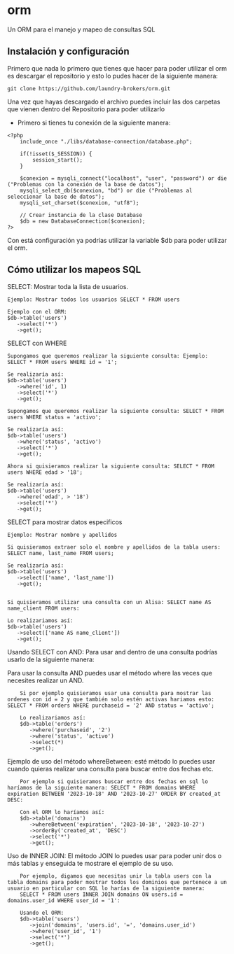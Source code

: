 # orm
Un ORM para el manejo y mapeo de consultas SQL

## Instalación y configuración
Primero que nada lo primero que tienes que hacer para poder utilizar el orm es descargar el repositorio y esto lo pudes hacer de la siguiente manera:

~~~
git clone https://github.com/laundry-brokers/orm.git
~~~

Una vez que hayas descargado el archivo puedes incluir las dos carpetas que vienen dentro del Repositorio para poder utilizarlo
- Primero si tienes tu conexión de la siguiente manera:

~~~
<?php 
    include_once "./libs/database-connection/database.php";

    if(!isset($_SESSION)) {
        session_start();
    }

    $conexion = mysqli_connect("localhost", "user", "password") or die ("Problemas con la conexión de la base de datos");
    mysqli_select_db($conexion, "bd") or die ("Problemas al seleccionar la base de datos");
    mysqli_set_charset($conexion, "utf8");

    // Crear instancia de la clase Database
    $db = new DatabaseConnection($conexion);
?>
~~~

Con está configuración ya podrías utilizar la variable $db para poder utilizar el orm.

## Cómo utilizar los mapeos SQL

SELECT: Mostrar toda la lista de usuarios.
~~~
Ejemplo: Mostrar todos los usuarios SELECT * FROM users

Ejemplo con el ORM:
$db->table('users')
   ->select('*')
   ->get();
~~~

SELECT con WHERE
~~~
Supongamos que queremos realizar la siguiente consulta: Ejemplo: SELECT * FROM users WHERE id = '1';

Se realizaría así:
$db->table('users')
   ->where('id', 1)
   ->select('*')
   ->get();

Supongamos que queremos realizar la siguiente consulta: SELECT * FROM users WHERE status = 'activo';

Se realizaría así:
$db->table('users')
   ->where('status', 'activo')
   ->select('*')
   ->get();

Ahora si quisieramos realizar la siguiente consulta: SELECT * FROM users WHERE edad > '18';

Se realizaría así:
$db->table('users')
   ->where('edad', > '18')
   ->select('*')
   ->get();
~~~

SELECT para mostrar datos especificos
~~~
Ejemplo: Mostrar nombre y apellidos

Si quisieramos extraer solo el nombre y apellidos de la tabla users: SELECT name, last_name FROM users;

Se realizaría así:
$db->table('users')
   ->select(['name', 'last_name'])
   ->get();


Si quisieramos utilizar una consulta con un Alisa: SELECT name AS name_client FROM users:

Lo realizariamos así:
$db->table('users')
   ->select(['name AS name_client'])
   ->get();
~~~

Usando SELECT con AND: Para usar and dentro de una consulta podrías usarlo de la siguiente manera:

Para usar la consulta AND puedes usar el método where las veces que necesites realizar un AND.
~~~
    Si por ejemplo quisieramos usar una consulta para mostrar las ordenes con id = 2 y que también solo estén activas hariamos esto: SELECT * FROM orders WHERE purchaseid = '2' AND status = 'activo';

    Lo realizariamos así:
    $db->table('orders')
       ->where('purchaseid', '2')
       ->where('status', 'activo')
       ->select(*)
       ->get();
~~~

Ejemplo de uso del método whereBetween: esté método lo puedes usar cuando quieras realizar una consulta para buscar entre dos fechas etc.


~~~
    Por ejemplo si quisieramos buscar entre dos fechas en sql lo haríamos de la siguiente manera: SELECT * FROM domains WHERE expiration BETWEEN '2023-10-18' AND '2023-10-27' ORDER BY created_at DESC:

    Con el ORM lo haríamos así:
    $db->table('domains')
       ->whereBetween('expiration', '2023-10-18', '2023-10-27')
       ->orderBy('created_at', 'DESC')
       ->select('*')
       ->get();
~~~

Uso de INNER JOIN: El método JOIN lo puedes usar para poder unir dos o más tablas y enseguida te mostrare el ejemplo de su uso.

~~~
    Por ejemplo, digamos que necesitas unir la tabla users con la tabla domains para poder mostrar todos los dominios que pertenece a un usuario en particular con SQL lo harías de la siguiente manera:
    SELECT * FROM users INNER JOIN domains ON users.id = domains.user_id WHERE user_id = '1':

    Usando el ORM:
    $db->table('users')
       ->join('domains', 'users.id', '=', 'domains.user_id')
       ->where('user_id', '1')
       ->select('*')
       ->get();
~~~
